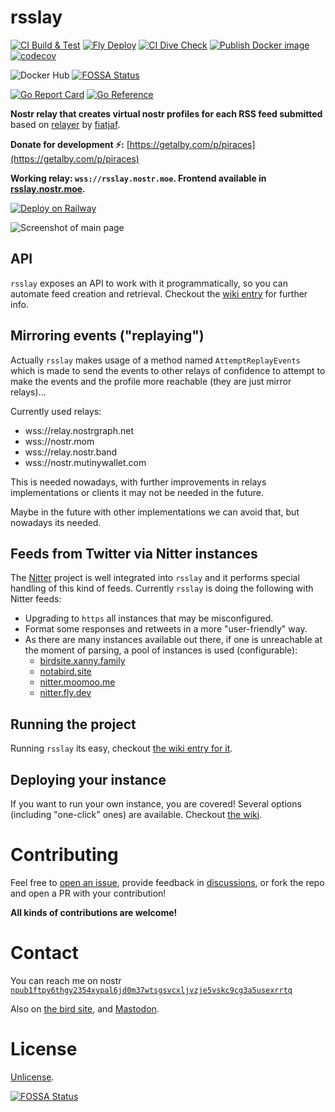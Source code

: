 # rsslay

[![CI Build & Test](https://github.com/piraces/rsslay/actions/workflows/main.yml/badge.svg)](https://github.com/piraces/rsslay/actions/workflows/main.yml)
[![Fly Deploy](https://github.com/piraces/rsslay/actions/workflows/fly.yml/badge.svg)](https://github.com/piraces/rsslay/actions/workflows/fly.yml)
[![CI Dive Check](https://github.com/piraces/rsslay/actions/workflows/dive-check.yml/badge.svg)](https://github.com/piraces/rsslay/actions/workflows/dive-check.yml)
[![Publish Docker image](https://github.com/piraces/rsslay/actions/workflows/docker-publish.yml/badge.svg)](https://github.com/piraces/rsslay/actions/workflows/docker-publish.yml)
[![codecov](https://codecov.io/gh/piraces/rsslay/branch/main/graph/badge.svg?token=tNKcOjlxLo)](https://codecov.io/gh/piraces/rsslay)

![Docker Hub](https://img.shields.io/docker/pulls/piraces/rsslay?logo=docker)
[![FOSSA Status](https://app.fossa.com/api/projects/git%2Bgithub.com%2Fpiraces%2Frsslay.svg?type=shield)](https://app.fossa.com/projects/git%2Bgithub.com%2Fpiraces%2Frsslay?ref=badge_shield)

[![Go Report Card](https://goreportcard.com/badge/github.com/piraces/rsslay)](https://goreportcard.com/report/github.com/piraces/rsslay)
[![Go Reference](https://pkg.go.dev/badge/github.com/piraces/rsslay.svg)](https://pkg.go.dev/github.com/piraces/rsslay)

**Nostr relay that creates virtual nostr profiles for each RSS feed submitted** based on [relayer](https://github.com/fiatjaf/relayer/) by [fiatjaf](https://fiatjaf.com).

**Donate for development ⚡:** [https://getalby.com/p/piraces](https://getalby.com/p/piraces)

**Working relay: `wss://rsslay.nostr.moe`. Frontend available in [rsslay.nostr.moe](https://rsslay.nostr.moe).**


[![Deploy on Railway](https://railway.app/button.svg)](https://railway.app/new/template/UDf6vC?referralCode=Zbo_gO)

![Screenshot of main page](screenshot.png)

## API

`rsslay` exposes an API to work with it programmatically, so you can automate feed creation and retrieval.
Checkout the [wiki entry](https://github.com/piraces/rsslay/wiki/API) for further info.

## Mirroring events ("replaying")

Actually `rsslay` makes usage of a method named `AttemptReplayEvents` which is made to send the events to other relays of confidence to attempt to make the events and the profile more reachable (they are just mirror relays)...

Currently used relays:
- wss://relay.nostrgraph.net
- wss://nostr.mom
- wss://relay.nostr.band
- wss://nostr.mutinywallet.com

This is needed nowadays, with further improvements in relays implementations or clients it may not be needed in the future.

Maybe in the future with other implementations we can avoid that, but nowadays its needed.

## Feeds from Twitter via Nitter instances

The [Nitter](https://github.com/zedeus/nitter) project is well integrated into `rsslay` and it performs special handling of this kind of feeds.
Currently `rsslay` is doing the following with Nitter feeds:
- Upgrading to `https` all instances that may be misconfigured.
- Format some responses and retweets in a more "user-friendly" way.
- As there are many instances available out there, if one is unreachable at the moment of parsing, a pool of instances is used (configurable):
  - [birdsite.xanny.family](https://birdsite.xanny.family/)
  - [notabird.site](https://notabird.site/)
  - [nitter.moomoo.me](https://nitter.moomoo.me/)
  - [nitter.fly.dev](https://nitter.fly.dev/)

## Running the project

Running `rsslay` its easy, checkout [the wiki entry for it](https://github.com/piraces/rsslay/wiki/Running-the-project).

## Deploying your instance

If you want to run your own instance, you are covered!
Several options (including "one-click" ones) are available.
Checkout [the wiki](https://github.com/piraces/rsslay/wiki/Deploy-your-own-instance).

# Contributing

Feel free to [open an issue](https://github.com/piraces/rsslay/issues/new), provide feedback in [discussions](https://github.com/piraces/rsslay/discussions), or fork the repo and open a PR with your contribution!

**All kinds of contributions are welcome!**

# Contact

You can reach me on nostr [`npub1ftpy6thgy2354xypal6jd0m37wtsgsvcxljvzje5vskc9cg3a5usexrrtq`](https://snort.social/p/npub1ftpy6thgy2354xypal6jd0m37wtsgsvcxljvzje5vskc9cg3a5usexrrtq)

Also on [the bird site](https://twitter.com/piraces_), and [Mastodon](https://hachyderm.io/@piraces).

# License

[Unlicense](https://unlicense.org).

[![FOSSA Status](https://app.fossa.com/api/projects/git%2Bgithub.com%2Fpiraces%2Frsslay.svg?type=large)](https://app.fossa.com/projects/git%2Bgithub.com%2Fpiraces%2Frsslay?ref=badge_large)

